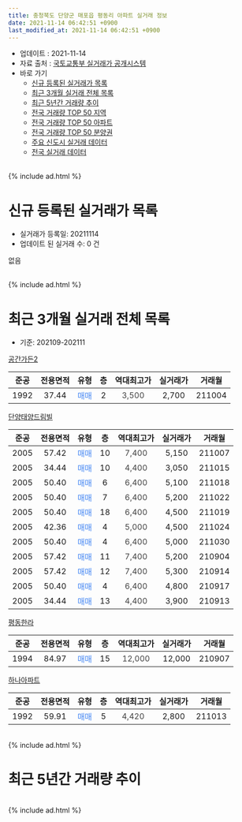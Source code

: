 ```yaml
---
title: 충청북도 단양군 매포읍 평동리 아파트 실거래 정보
date: 2021-11-14 06:42:51 +0900
last_modified_at: 2021-11-14 06:42:51 +0900
---
```


* 업데이트 : 2021-11-14
* 자료 출처 : [국토교통부 실거래가 공개시스템](http://rt.molit.go.kr)
* 바로 가기
    * [신규 등록된 실거래가 목록](#신규-등록된-실거래가-목록)
    * [최근 3개월 실거래 전체 목록](#최근-3개월-실거래-전체-목록)
    * [최근 5년간 거래량 추이](#최근-5년간-거래량-추이)
    * [전국 거래량 TOP 50 지역](https://inasie.github.io/apt-trade-info/최근-3개월-전국에서-가장-거래가-많이-발생한-지역)
    * [전국 거래량 TOP 50 아파트](https://inasie.github.io/apt-trade-info/최근-3개월-전국에서-가장-거래가-많이-발생한-아파트)
    * [전국 거래량 TOP 50 분양권](https://inasie.github.io/apt-trade-info/최근-3개월-전국에서-가장-거래가-많이-발생한-분양권)
    * [주요 신도시 실거래 데이터](https://inasie.github.io/apt-trade-info/주요-신도시)
    * [전국 실거래 데이터](https://inasie.github.io/apt-trade-info/전국)
<br>
{% include ad.html %}
<br>

# 신규 등록된 실거래가 목록
* 실거래가 등록일: 20211114
* 업데이트 된 실거래 수: 0 건

없음

<br>
{% include ad.html %}
<br>

# 최근 3개월 실거래 전체 목록
* 기준: 202109-202111


[공간가든2](https://search.naver.com/search.naver?query=%EC%B6%A9%EC%B2%AD%EB%B6%81%EB%8F%84+%EB%8B%A8%EC%96%91%EA%B5%B0+%EB%A7%A4%ED%8F%AC%EC%9D%8D+%ED%8F%89%EB%8F%99%EB%A6%AC+%EA%B3%B5%EA%B0%84%EA%B0%80%EB%93%A02)

|준공|전용면적|유형|층|역대최고가|실거래가|거래월|
|:---:|:---:|:---:|:---:|:---:|:---:|:---:|
|1992|37.44|<span style="color:#4285f3">매매</span>|2|<span style="color:#444444">3,500</span>|2,700|211004|

[단양태양드림빌](https://search.naver.com/search.naver?query=%EC%B6%A9%EC%B2%AD%EB%B6%81%EB%8F%84+%EB%8B%A8%EC%96%91%EA%B5%B0+%EB%A7%A4%ED%8F%AC%EC%9D%8D+%ED%8F%89%EB%8F%99%EB%A6%AC+%EB%8B%A8%EC%96%91%ED%83%9C%EC%96%91%EB%93%9C%EB%A6%BC%EB%B9%8C)

|준공|전용면적|유형|층|역대최고가|실거래가|거래월|
|:---:|:---:|:---:|:---:|:---:|:---:|:---:|
|2005|57.42|<span style="color:#4285f3">매매</span>|10|<span style="color:#444444">7,400</span>|5,150|211007|
|2005|34.44|<span style="color:#4285f3">매매</span>|10|<span style="color:#444444">4,400</span>|3,050|211015|
|2005|50.40|<span style="color:#4285f3">매매</span>|6|<span style="color:#444444">6,400</span>|5,100|211018|
|2005|50.40|<span style="color:#4285f3">매매</span>|7|<span style="color:#444444">6,400</span>|5,200|211022|
|2005|50.40|<span style="color:#4285f3">매매</span>|18|<span style="color:#444444">6,400</span>|4,500|211019|
|2005|42.36|<span style="color:#4285f3">매매</span>|4|<span style="color:#444444">5,000</span>|4,500|211024|
|2005|50.40|<span style="color:#4285f3">매매</span>|4|<span style="color:#444444">6,400</span>|5,000|211030|
|2005|57.42|<span style="color:#4285f3">매매</span>|11|<span style="color:#444444">7,400</span>|5,200|210904|
|2005|57.42|<span style="color:#4285f3">매매</span>|12|<span style="color:#444444">7,400</span>|5,300|210914|
|2005|50.40|<span style="color:#4285f3">매매</span>|4|<span style="color:#444444">6,400</span>|4,800|210917|
|2005|34.44|<span style="color:#4285f3">매매</span>|13|<span style="color:#444444">4,400</span>|3,900|210913|

[평동한라](https://search.naver.com/search.naver?query=%EC%B6%A9%EC%B2%AD%EB%B6%81%EB%8F%84+%EB%8B%A8%EC%96%91%EA%B5%B0+%EB%A7%A4%ED%8F%AC%EC%9D%8D+%ED%8F%89%EB%8F%99%EB%A6%AC+%ED%8F%89%EB%8F%99%ED%95%9C%EB%9D%BC)

|준공|전용면적|유형|층|역대최고가|실거래가|거래월|
|:---:|:---:|:---:|:---:|:---:|:---:|:---:|
|1994|84.97|<span style="color:#4285f3">매매</span>|15|<span style="color:#444444">12,000</span>|12,000|210907|

[하나아파트](https://search.naver.com/search.naver?query=%EC%B6%A9%EC%B2%AD%EB%B6%81%EB%8F%84+%EB%8B%A8%EC%96%91%EA%B5%B0+%EB%A7%A4%ED%8F%AC%EC%9D%8D+%ED%8F%89%EB%8F%99%EB%A6%AC+%ED%95%98%EB%82%98%EC%95%84%ED%8C%8C%ED%8A%B8)

|준공|전용면적|유형|층|역대최고가|실거래가|거래월|
|:---:|:---:|:---:|:---:|:---:|:---:|:---:|
|1992|59.91|<span style="color:#4285f3">매매</span>|5|<span style="color:#444444">4,420</span>|2,800|211013|


<br>
{% include ad.html %}
<br>

# 최근 5년간 거래량 추이


<div style="width:100%;">
    <canvas id="deal_progress" height="200"></canvas>
</div>

<script>
new Chart(document.getElementById("deal_progress"), {
    type: 'line',
    data: {
        labels: ['201611','201612','201701','201702','201703','201704','201705','201706','201707','201708','201709','201710','201711','201712','201801','201802','201803','201804','201805','201806','201807','201808','201809','201810','201811','201812','201901','201902','201903','201904','201905','201906','201907','201908','201909','201910','201911','201912','202001','202002','202003','202004','202005','202006','202007','202008','202009','202010','202011','202012','202101','202102','202103','202104','202105','202106','202107','202108','202109','202110','202111'],
        datasets: [{
            label: '매매',
            pointRadius: 1,
            data: [9, 2, 3, 6, 2, 3, 4, 6, 7, 5, 2, 2, 0, 1, 5, 3, 4, 2, 5, 5, 2, 3, 6, 6, 2, 2, 2, 1, 4, 5, 2, 3, 1, 4, 3, 6, 5, 7, 2, 2, 2, 4, 3, 3, 4, 3, 3, 3, 3, 8, 6, 3, 6, 10, 8, 12, 7, 3, 5, 9, 0],
            borderColor: "rgba(255, 201, 14, 1)",
            backgroundColor: "rgba(255, 201, 14, 0.5)",
            fill: false,
            lineTension: 0
        },{
            label: '전월세',
            pointRadius: 1,
            data: [2, 2, 1, 1, 4, 1, 0, 3, 0, 2, 1, 1, 0, 1, 2, 0, 3, 0, 1, 0, 3, 2, 1, 0, 0, 1, 1, 1, 0, 0, 0, 1, 1, 3, 1, 3, 1, 0, 0, 0, 1, 3, 1, 1, 1, 1, 1, 1, 0, 0, 1, 1, 1, 0, 0, 0, 0, 0, 0, 0, 0],
            borderColor: "rgba(0, 141, 185, 1)",
            backgroundColor: "rgba(0, 141, 185, 0.5)",
            fill: false,
            lineTension: 0
        }
        ]
    },
    options: {
        responsive: true,
        title: {
            display: false
        },
        tooltips: {
            mode: 'index',
            intersect: false
        },
        hover: {
            mode: 'nearest',
            intersect: true
        },
        scales: {
            xAxes: [{
                display: true,
                scaleLabel: {
                    display: true,
                    labelString: '년/월'
                }
            }],
            yAxes: [{
                display: true,
                ticks: {
                    suggestedMin: 0,
                },
                scaleLabel: {
                    display: true,
                    labelString: '실거래 수'
                }
            }]
        }
    }
});

</script>


<br>
{% include ad.html %}
<br>

